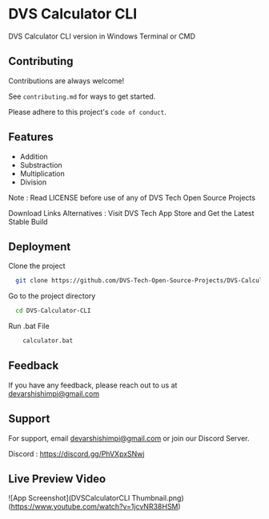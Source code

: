 # DVS Calculator CLI
DVS Calculator CLI version in Windows Terminal or CMD

## Contributing

Contributions are always welcome!

See `contributing.md` for ways to get started.

Please adhere to this project's `code of conduct`.


## Features

- Addition
- Substraction
- Multiplication
- Division

Note : Read LICENSE before use of any of DVS Tech Open Source Projects

Download Links Alternatives : Visit DVS Tech App Store and Get the Latest Stable Build

## Deployment

Clone the project

```bash
  git clone https://github.com/DVS-Tech-Open-Source-Projects/DVS-Calculator-CLI.git
```

Go to the project directory

```bash
  cd DVS-Calculator-CLI
```

Run .bat File

```bash
    calculator.bat
```

## Feedback

If you have any feedback, please reach out to us at devarshishimpi@gmail.com


## Support

For support, email devarshishimpi@gmail.com or join our Discord Server.

Discord : https://discord.gg/PhVXpxSNwj


## Live Preview Video

![App Screenshot](DVSCalculatorCLI Thumbnail.png)(https://www.youtube.com/watch?v=1jcvNR38HSM)